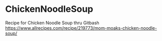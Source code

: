 # ChickenNoodleSoup
Recipe for Chicken Noodle Soup thru Gitbash
https://www.allrecipes.com/recipe/219773/mom-moaks-chicken-noodle-soup/